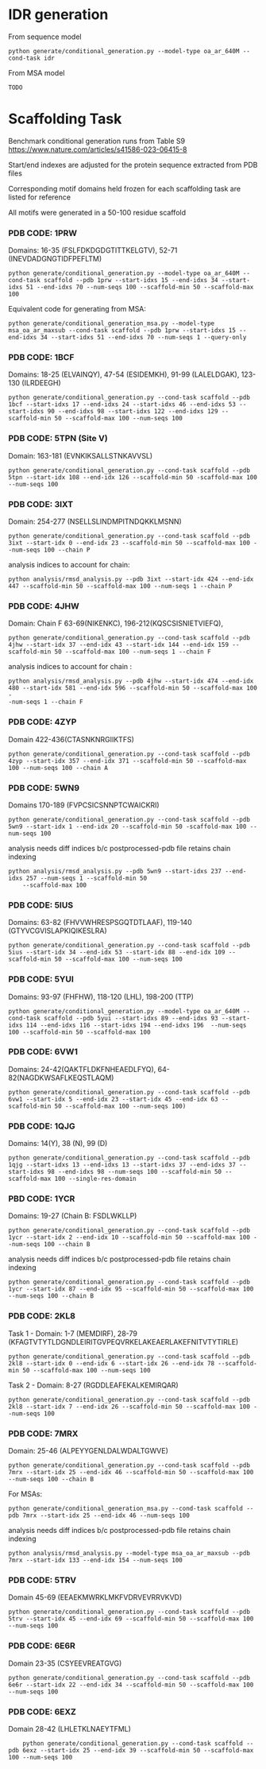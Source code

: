 # IDR generation 
From sequence model 
```
python generate/conditional_generation.py --model-type oa_ar_640M --cond-task idr 
```
From MSA model 
```
TODO
```

# Scaffolding Task
Benchmark conditional generation runs from Table S9 https://www.nature.com/articles/s41586-023-06415-8

Start/end indexes are adjusted for the protein sequence extracted from PDB files

Corresponding motif domains held frozen for each scaffolding task are listed for reference

All motifs were generated in a 50-100 residue scaffold

### PDB CODE: 1PRW
Domains: 16-35 (FSLFDKDGDGTITTKELGTV), 52-71 (INEVDADGNGTIDFPEFLTM)
```
python generate/conditional_generation.py --model-type oa_ar_640M --cond-task scaffold --pdb 1prw --start-idxs 15 --end-idxs 34 --start-idxs 51 --end-idxs 70 --num-seqs 100 --scaffold-min 50 --scaffold-max 100
```
Equivalent code for generating from MSA:
```
python generate/conditional_generation_msa.py --model-type msa_oa_ar_maxsub --cond-task scaffold --pdb 1prw --start-idxs 15 --end-idxs 34 --start-idxs 51 --end-idxs 70 --num-seqs 1 --query-only
```
### PDB CODE: 1BCF 

Domains:  18-25 (ELVAINQY), 47-54 (ESIDEMKH), 91-99 (LALELDGAK), 123-130 (ILRDEEGH)
```
python generate/conditional_generation.py --cond-task scaffold --pdb 1bcf --start-idxs 17 --end-idxs 24 --start-idxs 46 --end-idxs 53 --start-idxs 90 --end-idxs 98 --start-idxs 122 --end-idxs 129 --scaffold-min 50 --scaffold-max 100 --num-seqs 100
```

### PDB CODE: 5TPN (Site V)
Domain: 163-181 (EVNKIKSALLSTNKAVVSL)
```
python generate/conditional_generation.py --cond-task scaffold --pdb 5tpn --start-idx 108 --end-idx 126 --scaffold-min 50 -scaffold-max 100 --num-seqs 100
```

### PDB CODE: 3IXT
Domain: 254-277 (NSELLSLINDMPITNDQKKLMSNN)
```
python generate/conditional_generation.py --cond-task scaffold --pdb 3ixt --start-idx 0 --end-idx 23 --scaffold-min 50 --scaffold-max 100 --num-seqs 100 --chain P
```
analysis indices to account for chain:
```
python analysis/rmsd_analysis.py --pdb 3ixt --start-idx 424 --end-idx 447 --scaffold-min 50 --scaffold-max 100 --num-seqs 1 --chain P
```

### PDB CODE: 4JHW
Domain: Chain F 63-69(NIKENKC), 196-212(KQSCSISNIETVIEFQ), 
```
python generate/conditional_generation.py --cond-task scaffold --pdb 4jhw --start-idx 37 --end-idx 43 --start-idx 144 --end-idx 159 --scaffold-min 50 --scaffold-max 100 --num-seqs 1 --chain F
```
analysis indices to account for chain :
```
python analysis/rmsd_analysis.py --pdb 4jhw --start-idx 474 --end-idx 480 --start-idx 581 --end-idx 596 --scaffold-min 50 --scaffold-max 100 -
-num-seqs 1 --chain F
```

### PDB CODE: 4ZYP 
Domain 422-436(CTASNKNRGIIKTFS)
```
python generate/conditional_generation.py --cond-task scaffold --pdb 4zyp --start-idx 357 --end-idx 371 --scaffold-min 50 --scaffold-max 100 --num-seqs 100 --chain A
```

### PDB CODE: 5WN9
Domains 170-189 (FVPCSICSNNPTCWAICKRI)
```
python generate/conditional_generation.py --cond-task scaffold --pdb 5wn9 --start-idx 1 --end-idx 20 --scaffold-min 50 -scaffold-max 100 --num-seqs 100
```
analysis needs diff indices b/c postprocessed-pdb file retains chain indexing  
```
python analysis/rmsd_analysis.py --pdb 5wn9 --start-idxs 237 --end-idxs 257 --num-seqs 1 --scaffold-min 50 
    --scaffold-max 100
```
### PDB CODE: 5IUS 
Domains: 63-82 (FHVVWHRESPSGQTDTLAAF), 119-140 (GTYVCGVISLAPKIQIKESLRA)
```
python generate/conditional_generation.py --cond-task scaffold --pdb 5ius --start-idx 34 --end-idx 53 --start-idx 88 --end-idx 109 --scaffold-min 50 --scaffold-max 100 --num-seqs 100
```

### PDB CODE: 5YUI
Domains: 93-97 (FHFHW), 118-120 (LHL), 198-200 (TTP)
```
python generate/conditional_generation.py --model-type oa_ar_640M --cond-task scaffold --pdb 5yui --start-idxs 89 --end-idxs 93 --start-idxs 114 --end-idxs 116 --start-idxs 194 --end-idxs 196  --num-seqs 100 --scaffold-min 50 --scaffold-max 100
```

### PDB CODE: 6VW1
Domains: 24-42(QAKTFLDKFNHEAEDLFYQ), 64-82(NAGDKWSAFLKEQSTLAQM)
```
python generate/conditional_generation.py --cond-task scaffold --pdb 6vw1 --start-idx 5 --end-idx 23 --start-idx 45 --end-idx 63 --scaffold-min 50 --scaffold-max 100 --num-seqs 100)
```

### PDB CODE: 1QJG
Domains: 14(Y), 38 (N), 99 (D)
```
python generate/conditional_generation.py --cond-task scaffold --pdb 1qjg --start-idxs 13 --end-idxs 13 --start-idxs 37 --end-idxs 37 --start-idxs 98 --end-idxs 98 --num-seqs 100 --scaffold-min 50 --scaffold-max 100 --single-res-domain
```

### PBD CODE: 1YCR
Domains: 19-27 (Chain B: FSDLWKLLP)
```
python generate/conditional_generation.py --cond-task scaffold --pdb 1ycr --start-idx 2 --end-idx 10 --scaffold-min 50 --scaffold-max 100 --num-seqs 100 --chain B
```
analysis needs diff indices b/c postprocessed-pdb file retains chain indexing  
```
python generate/conditional_generation.py --cond-task scaffold --pdb 1ycr --start-idx 87 --end-idx 95 --scaffold-min 50 --scaffold-max 100 --num-seqs 100 --chain B
```

### PDB CODE: 2KL8 
Task 1 - Domain: 1-7 (MEMDIRF), 28-79 (KFAGTVTYTLDGNDLEIRITGVPEQVRKELAKEAERLAKEFNITVTYTIRLE)
```
python generate/conditional_generation.py --cond-task scaffold --pdb 2kl8 --start-idx 0 --end-idx 6 --start-idx 26 --end-idx 78 --scaffold-min 50 --scaffold-max 100 --num-seqs 100 
```
Task 2 - Domain: 8-27 (RGDDLEAFEKALKEMIRQAR)
```
python generate/conditional_generation.py --cond-task scaffold --pdb 2kl8 --start-idx 7 --end-idx 26 --scaffold-min 50 --scaffold-max 100 --num-seqs 100 
```

### PDB CODE: 7MRX 
Domain: 25-46 (ALPEYYGENLDALWDALTGWVE) 
```
python generate/conditional_generation.py --cond-task scaffold --pdb 7mrx --start-idx 25 --end-idx 46 --scaffold-min 50 --scaffold-max 100 --num-seqs 100 --chain B 
```
For MSAs: 
```
python generate/conditional_generation_msa.py --cond-task scaffold --pdb 7mrx --start-idx 25 --end-idx 46 --num-seqs 100 
```
analysis needs diff indices b/c postprocessed-pdb file retains chain indexing  
```
python analysis/rmsd_analysis.py --model-type msa_oa_ar_maxsub --pdb 7mrx --start-idx 133 --end-idx 154 --num-seqs 100
```

### PDB CODE: 5TRV
Domain 45-69 (EEAEKMWRKLMKFVDRVEVRRVKVD)
```
python generate/conditional_generation.py --cond-task scaffold --pdb 5trv --start-idx 45 --end-idx 69 --scaffold-min 50 --scaffold-max 100 --num-seqs 100 
```

### PDB CODE: 6E6R
Domain 23-35 (CSYEEVREATGVG)
```
python generate/conditional_generation.py --cond-task scaffold --pdb 6e6r --start-idx 22 --end-idx 34 --scaffold-min 50 --scaffold-max 100 --num-seqs 100
```

### PDB CODE: 6EXZ
Domain 28-42 (LHLETKLNAEYTFML)
```
    python generate/conditional_generation.py --cond-task scaffold --pdb 6exz --start-idx 25 --end-idx 39 --scaffold-min 50 --scaffold-max 100 --num-seqs 100
```
